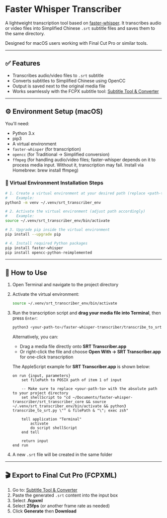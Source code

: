 # Faster Whisper Transcriber

A lightweight transcription tool based on [faster-whisper](https://github.com/guillaumekln/faster-whisper). It transcribes audio or video files into Simplified Chinese `.srt` subtitle files and saves them to the same directory.

Designed for macOS users working with Final Cut Pro or similar tools.

---

## ✅ Features

- Transcribes audio/video files to `.srt` subtitle
- Converts subtitles to Simplified Chinese using OpenCC
- Output is saved next to the original media file
- Works seamlessly with the FCPX subtitle tool: [Subtitle Tool & Converter](https://editingtools.io/subtitles/)

---

## ⚙️ Environment Setup (macOS)

You'll need:

- Python 3.x
- pip3
- A virtual environment
- `faster-whisper` (for transcription)
- `opencc` (for Traditional → Simplified conversion)
- `ffmpeg` (for handling audio/video files; faster-whisper depends on it to process media input. Without it, transcription may fail. Install via Homebrew: brew install ffmpeg)

### 🔧 Virtual Environment Installation Steps

```bash
# 1. Create a virtual environment at your desired path (replace <path-to-venv> with your chosen directory)
#    Example:
python3 -m venv ~/.venv/srt_transcriber_env

# 2. Activate the virtual environment (adjust path accordingly)
#    Example:
source ~/.venv/srt_transcriber_env/bin/activate

# 3. Upgrade pip inside the virtual environment
pip install --upgrade pip

# 4. Install required Python packages
pip install faster-whisper
pip install opencc-python-reimplemented
```

---

## 🚀 How to Use

1. Open Terminal and navigate to the project directory
2. Activate the virtual environment:
   ```bash
   source ~/.venv/srt_transcriber_env/bin/activate
   ```
3. Run the transcription script and **drag your media file into Terminal**, then press `Enter`:
   ```bash
   python3 <your-path-to>/faster-whisper-transcriber/transcribe_to_srt.py [drag your file here]
   ```
   Alternatively, you can:
   - Drag a media file directly onto **SRT Transcriber.app**
   - Or right-click the file and choose **Open With → SRT Transcriber.app** for one-click transcription

   The AppleScript example for **SRT Transcriber.app** is shown below:
   ```applescript
   on run {input, parameters}
       set filePath to POSIX path of item 1 of input

       -- Make sure to replace <your-path-to> with the absolute path to your project directory
       set shellScript to "cd ~/Documents/faster-whisper-transcriber/srt_transcriber_core && source ~/.venv/srt_transcriber_env/bin/activate && python3 transcribe_to_srt.py \"" & filePath & "\"; exec zsh"
    
       tell application "Terminal"
           activate
           do script shellScript
       end tell

       return input
   end run
   ```
4. A new `.srt` file will be created in the same folder

---


## 🎬 Export to Final Cut Pro (FCPXML)

1. Go to: [Subtitle Tool & Converter](https://editingtools.io/subtitles/)
2. Paste the generated `.srt` content into the input box
3. Select **.fcpxml**
4. Select **25fps** (or another frame rate as needed)
5. Click **Generate** then **Download**
